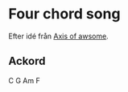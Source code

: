 # Four chord song

Efter idé från [Axis of awsome].

## Ackord

C G Am F


[Axis of awsome]: https://www.youtube.com/watch?v=5pidokakU4I
